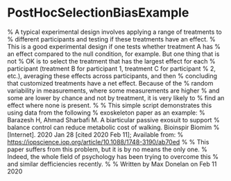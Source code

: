 # PostHocSelectionBiasExample
% A typical experimental design involves applying a range of treatments to
% different participants and testing if these treatments have an effect.
% This is a good experimental design if one tests whether treatment A has
% an effect compared to the null condition, for example. But one thing that is not
% OK is to select the treatment that has the largest effect for each
% participant (treatment B for participant 1, treatment C for participant
% 2, etc.), averaging these effects across participants, and then
% concluding that customized treatments have a net effect. Because of the
% random variability in measurements, where some measurements are higher
% and some are lower by chance and not by treatment, it is very likely to
% find an effect where none is present. 
%
% This simple script demonstrates this using data from the following
% exoskeleton paper as an example:
% Barazesh H, Ahmad Sharbafi M. A biarticular passive exosuit to support
% balance control can reduce metabolic cost of walking. Bioinspir Biomim
% [Internet]. 2020 Jan 28 [cited 2020 Feb 11]; Available from:
% https://iopscience.iop.org/article/10.1088/1748-3190/ab70ed
%
% This paper suffers from this problem, but it is by no means the only one.
% Indeed, the whole field of psychology has been trying to overcome this
% and similar defficiencies recently.
%
% Written by Max Donelan on Feb 11 2020
 
